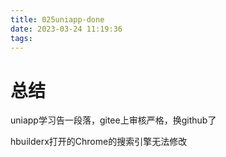 ```yaml
---
title: 025uniapp-done
date: 2023-03-24 11:19:36
tags:
---
```


# 总结

uniapp学习告一段落，gitee上审核严格，换github了

hbuilderx打开的Chrome的搜索引擎无法修改